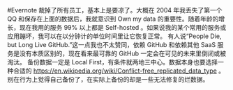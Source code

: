 #Evernote 裁掉了所有员工，基本上是要凉了。大概在 2004 年我丢失了第一个 QQ 和保存在上面的数据后，我就意识到 Own my data 的重要性。随着年龄的增长，现在我用的服务 99% 以上都是 Self-hosted 。如果说我的某个常用的服务或应用蹦坏，我可以在以分钟计的单位时间里让它恢复正常。
有人说“People Die, but Long Live GitHub.”这一点我也不太赞同，依赖 GitHub 和依赖其他 SaaS 服务是没有本质区别的，现在看来最可靠的 GitHub 一定会在可见的未来里倒闭或被淘汰。
备份数据一定是 Local First，有条件就两地三中心。数据本身也要选择一种合适的 https://en.wikipedia.org/wiki/Conflict-free_replicated_data_type  。别在行为上觉得自己备份了，在实际上备份的却是一些无法修复的烂数据。